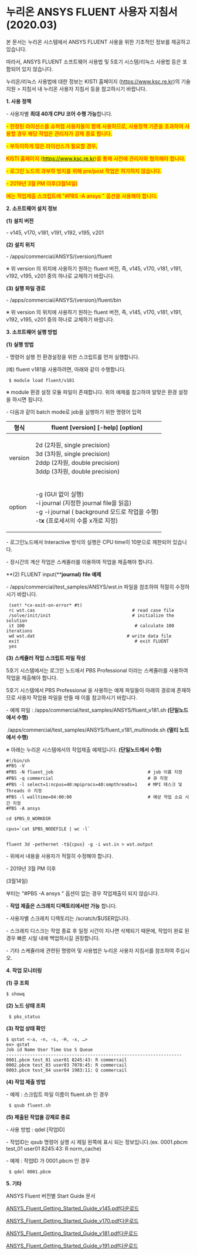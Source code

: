 # 누리온 ANSYS FLUENT 사용자 지침서(2020.03)

본 문서는 누리온 시스템에서 ANSYS FLUENT 사용을 위한 기초적인 정보를 제공하고 있습니다.

따라서, ANSYS FLUENT 소프트웨어 사용법 및 5호기 시스템/리눅스 사용법 등은 포함되어 있지 않습니다.

누리온/리눅스 사용법에 대한 정보는 KISTI 홈페이지 (https://www.ksc.re.kr)의 기술지원 > 지침서 내 누리온 사용자 지침서 등을 참고하시기 바랍니다.

**1. 사용 정책**

\- 사용자별 **최대 40개 CPU 코어 수행 가능**합니다.

<mark style="color:red;">- 한정된 라이선스를 슈퍼컴 사용자들이 함께 사용하므로, 사용정책 기준을 초과하여 사용할 경우 해당 작업은 관리자가 강제 종료 합니다.</mark>

<mark style="color:red;">- 부득이하게 많은 라이선스가 필요할 경우,</mark>

<mark style="color:red;">KISTI 홈페이지 (https://www.ksc.re.kr)를 통해 사전에 관리자와 협의해야 합니다.</mark>

<mark style="color:red;">- 로그인 노드의 과부하 방지를 위해 pre/post 작업은 허가하지 않습니다.</mark>

<mark style="color:red;">- 2019년 3월 PM 이후(3월14일)</mark>

<mark style="color:red;">에는 작업제출 스크립트에 "#PBS -A ansys " 옵션을 사용해야 합니다.</mark>

**2. 소프트웨어 설치 정보**

**(1) 설치 버전**

\- v145, v170, v181, v191, v192, v195, v201

**(2) 설치 위치**

\- /apps/commercial/ANSYS/(version)/fluent

※ 위 version 의 위치에 사용하기 원하는 fluent 버전, 즉, v145, v170, v181, v191, v192, v195, v201 중의 하나로 교체하기 바랍니다.

**(3) 실행 파일 경로**

\- /apps/commercial/ANSYS/(version)/fluent/bin

※ 위 version 의 위치에 사용하기 원하는 fluent 버전, 즉, v145, v170, v181, v191, v192, v195, v201 중의 하나로 교체하기 바랍니다.

**3. 소프트웨어 실행 방법**

**(1) 실행 방법**

\- 명령어 실행 전 환경설정을 위한 스크립트를 먼저 실행합니다.

(예) fluent v181을 사용하려면, 아래와 같이 수행합니다.

```
 $ module load fluent/v181
```

※ module 환경 설정 모듈 파일이 존재합니다. 위의 예제를 참고하여 알맞은 환경 설정을 하시면 됩니다.

\- 다음과 같이 batch mode로 job을 실행하기 위한 명령어 입력

| **형식**  | fluent \[**version**] \[-help] \[**option**]                                                                                                   |
| ------- | ---------------------------------------------------------------------------------------------------------------------------------------------- |
| version | <p>2d (2차원, single precision)<br>3d (3차원, single precision)<br>2ddp (2차원, double precision)<br>3ddp (3차원, double precision)</p>                |
| option  | <p>-g (GUI 없이 실행)<br>-i journal (지정한 journal file을 읽음)<br>-g -i journal ( background 모드로 작업을 수행)<br>-t<strong>x</strong> (프로세서의 수를 x개로 지정)</p> |

\- 로그인노드에서 Interactive 방식의 실행은 CPU time이 10분으로 제한되어 있습니다.

\- 장시간의 계산 작업은 스케줄러를 이용하여 작업을 제출해야 합니다.

\*\*(2) FLUENT input(\*\***journal)** **file 예제**

\- /apps/commercial/test\_samples/ANSYS/wst.in 파일을 참조하여 적절히 수정하시기 바랍니다.

```
 (set! *cx-exit-on-error* #t)
 rc wst.cas                                     # read case file
 /solve/init/init                               # initialize the solution
 it 100                                          # calculate 100 iterations
 wd wst.dat                                   # write data file
 exit                                            # exit FLUENT
 yes
```

**(3) 스케쥴러 작업 스크립트 파일 작성**

5호기 시스템에서는 로그인 노드에서 PBS Professional 이라는 스케쥴러를 사용하여 작업을 제출해야 합니다.

5호기 시스템에서 PBS Professional 을 사용하는 예제 파일들이 아래의 경로에 존재하므로 사용자 작업용 파일을 만들 때 이를 참고하시기 바랍니다.

\- 예제 파일 : /apps/commercial/test\_samples/ANSYS/fluent\_v181.sh **(단일노드에서 수행)**

​ /apps/commercial/test\_samples/ANSYS/fluent\_v181\_multinode.sh **(멀티 노드에서 수행)**

※ 아래는 누리온 시스템에서의 작업제출 예제입니다. **(단일노드에서 수행)**

```
#!/bin/sh
#PBS -V
#PBS -N fluent_job                                    # job 이름 지정
#PBS -q commercial                                    # 큐 지정
#PBS -l select=1:ncpus=40:mpiprocs=40:ompthreads=1    # MPI 태스크 및 Threads 수 지정
#PBS -l walltime=04:00:00                             # 예상 작업 소요 시간 지정
#PBS -A ansys
 
cd $PBS_O_WORKDIR
 
cpus=`cat $PBS_NODEFILE | wc -l`


fluent 3d -pethernet -t${cpus} -g -i wst.in > wst.output
```

\- 위에서 내용을 사용자가 적절히 수정해야 합니다.

\- 2019년 3월 PM 이후

(3월14일)

부터는 "#PBS -A ansys " 옵션이 없는 경우 작업제출이 되지 않습니다.

\- **작업 제출은 스크래치 디렉토리에서만 가능** 합니다.

\- 사용자별 스크래치 디렉토리는 /scratch/$USER입니다.

\- 스크래치 디스크는 작업 종료 후 일정 시간이 지나면 삭제되기 때문에, 작업이 완료 된 경우 빠른 시일 내에 백업하시길 권장합니다.

\- 기타 스케쥴러에 관련된 명령어 및 사용법은 누리온 사용자 지침서를 참조하여 주십시오.

**4. 작업 모니터링**

**(1) 큐 조회**

```
$ showq
```

**(2) 노드 상태 조회**

```
 $ pbs_status
```

**(3) 작업 상태 확인**

```
$ qstat <-a, -n, -s, -H, -x, …>
ex> qstat
Job id Name User Time Use S Queue
-------------------------------------------------------------------
0001.pbcm test_01 user01 8245:43: R commercail
0002.pbcm test_03 user03 7078:45: R commercail
0003.pbcm test_04 user04 1983:11: Q commercail 
```

**(4) 작업 제출 방법**

\- 예제 : 스크립트 파일 이름이 fluent.sh 인 경우

```
 $ qsub fluent.sh
```

**(5) 제출된 작업을 강제로 종료**

\- 사용 방법 : qdel \[작업ID]

\- 작업ID는 qsub 명령어 실행 시 제일 왼쪽에 표시 되는 정보입니다.(ex. 0001.pbcm test\_01 user01 8245:43: R norm\_cache)

\- 예제 : 작업ID 가 0001.pbcm 인 경우

```
 $ qdel 0001.pbcm
```

**5. 기타**

ANSYS Fluent 버전별 Start Guide 문서

[ANSYS\_Fluent\_Getting\_Started\_Guide\_v145.pdf다운로드](https://t1.daumcdn.net/cfile/tistory/99D06D4C5C0F6D9913?original)

[ANSYS\_Fluent\_Getting\_Started\_Guide\_v170.pdf다운로드](https://t1.daumcdn.net/cfile/tistory/99D2954E5C0F6D9916?original)

[ANSYS\_Fluent\_Getting\_Started\_Guide\_v181.pdf다운로드](https://t1.daumcdn.net/cfile/tistory/992AC2375C0F6D9910?original)

[ANSYS\_Fluent\_Getting\_Started\_Guide\_v191.pdf다운로드](https://t1.daumcdn.net/cfile/tistory/994B31465C0F6D991F?original)
